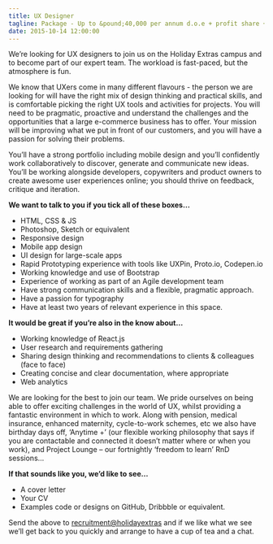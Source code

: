```yaml
---
title: UX Designer
tagline: Package - Up to &pound;40,000 per annum d.o.e + profit share + benefits
date: 2015-10-14 12:00:00
---
```

We’re looking for UX designers to join us on the Holiday Extras campus and to become part of our expert team. The workload is fast-paced, but the atmosphere is fun.

We know that UXers come in many different flavours - the person we are looking for will have the right mix of design thinking and practical skills, and is comfortable picking the right UX tools and activities for projects.  You will need to be pragmatic, proactive and understand the challenges and the opportunities that a large e-commerce business has to offer. Your mission will be improving what we put in front of our customers, and you will have a passion for solving their problems.

You’ll have a strong portfolio including mobile design and you’ll confidently work collaboratively to discover, generate and communicate new ideas.   You’ll be working alongside developers, copywriters and product owners to create awesome user experiences online; you should thrive on feedback, critique and iteration.

**We want to talk to you if you tick all of these boxes&hellip;**

- HTML, CSS & JS
- Photoshop, Sketch or equivalent
- Responsive design
- Mobile app design
- UI design for large-scale apps
- Rapid Prototyping experience with tools like UXPin, Proto.io, Codepen.io
- Working knowledge and use of Bootstrap
- Experience of working as part of an Agile development team
- Have strong communication skills and a flexible, pragmatic approach.
- Have a passion for typography
- Have at least two years of relevant experience in this space.

**It would be great if you’re also in the know about&hellip;**

- Working knowledge of React.js
- User research and requirements gathering
- Sharing design thinking and recommendations to clients & colleagues (face to face)
- Creating concise and clear documentation, where appropriate
- Web analytics

We are looking for the best to join our team. We pride ourselves on being able to offer exciting challenges in the world of UX, whilst providing a fantastic environment in which to work. Along with pension, medical insurance, enhanced maternity, cycle-to-work schemes, etc we also have birthday days off, ‘Anytime +’ (our flexible working philosophy that says if you are contactable and connected it doesn’t matter where or when you work), and Project Lounge – our fortnightly ‘freedom to learn’ RnD sessions&hellip;

**If that sounds like you, we’d like to see&hellip;**

- A cover letter
- Your CV
- Examples code or designs on GitHub, Dribbble or equivalent.

Send the above to [recruitment@holidayextras](mailto:recruitment@holidayextras) and if we like what we see we’ll get back to you quickly and arrange to have a cup of tea and a chat.
